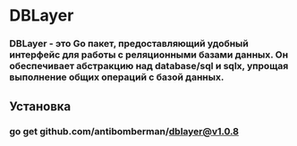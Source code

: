 # DBLayer
### DBLayer - это Go пакет, предоставляющий удобный интерфейс для работы с реляционными базами данных. Он обеспечивает абстракцию над database/sql и sqlx, упрощая выполнение общих операций с базой данных.

## Установка
### go get github.com/antibomberman/dblayer@v1.0.8

